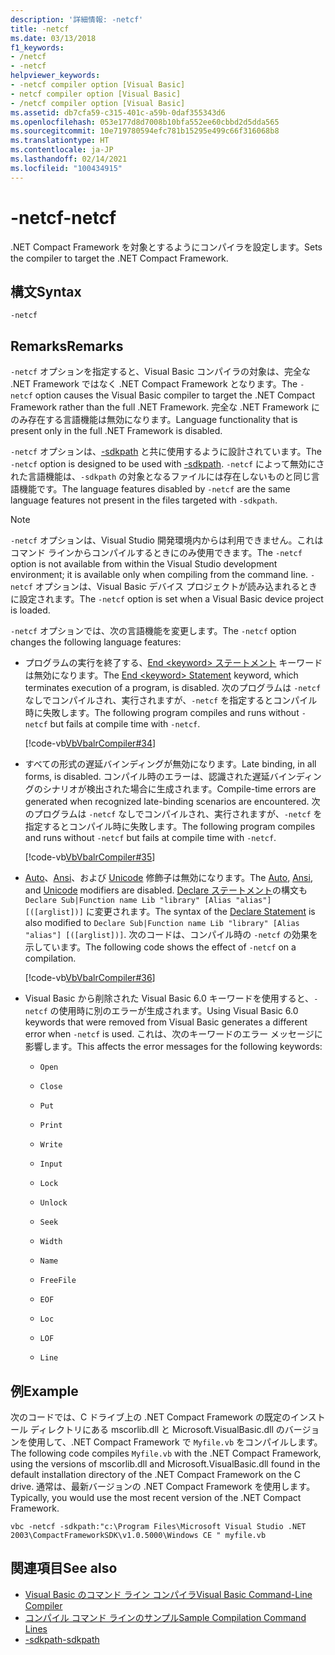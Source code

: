 ```yaml
---
description: '詳細情報: -netcf'
title: -netcf
ms.date: 03/13/2018
f1_keywords:
- /netcf
- -netcf
helpviewer_keywords:
- -netcf compiler option [Visual Basic]
- netcf compiler option [Visual Basic]
- /netcf compiler option [Visual Basic]
ms.assetid: db7cfa59-c315-401c-a59b-0daf355343d6
ms.openlocfilehash: 053e177d8d7008b10bfa552ee60cbbd2d5dda565
ms.sourcegitcommit: 10e719780594efc781b15295e499c66f316068b8
ms.translationtype: HT
ms.contentlocale: ja-JP
ms.lasthandoff: 02/14/2021
ms.locfileid: "100434915"
---
```

# <a name="-netcf"></a><span data-ttu-id="99b13-103">-netcf</span><span class="sxs-lookup"><span data-stu-id="99b13-103">-netcf</span></span>

<span data-ttu-id="99b13-104">.NET Compact Framework を対象とするようにコンパイラを設定します。</span><span class="sxs-lookup"><span data-stu-id="99b13-104">Sets the compiler to target the .NET Compact Framework.</span></span>

## <a name="syntax"></a><span data-ttu-id="99b13-105">構文</span><span class="sxs-lookup"><span data-stu-id="99b13-105">Syntax</span></span>

```console
-netcf
```

## <a name="remarks"></a><span data-ttu-id="99b13-106">Remarks</span><span class="sxs-lookup"><span data-stu-id="99b13-106">Remarks</span></span>

<span data-ttu-id="99b13-107">`-netcf` オプションを指定すると、Visual Basic コンパイラの対象は、完全な .NET Framework ではなく .NET Compact Framework となります。</span><span class="sxs-lookup"><span data-stu-id="99b13-107">The `-netcf` option causes the Visual Basic compiler to target the .NET Compact Framework rather than the full .NET Framework.</span></span> <span data-ttu-id="99b13-108">完全な .NET Framework にのみ存在する言語機能は無効になります。</span><span class="sxs-lookup"><span data-stu-id="99b13-108">Language functionality that is present only in the full .NET Framework is disabled.</span></span>

<span data-ttu-id="99b13-109">`-netcf` オプションは、[-sdkpath](sdkpath.md) と共に使用するように設計されています。</span><span class="sxs-lookup"><span data-stu-id="99b13-109">The `-netcf` option is designed to be used with [-sdkpath](sdkpath.md).</span></span> <span data-ttu-id="99b13-110">`-netcf` によって無効にされた言語機能は、`-sdkpath` の対象となるファイルには存在しないものと同じ言語機能です。</span><span class="sxs-lookup"><span data-stu-id="99b13-110">The language features disabled by `-netcf` are the same language features not present in the files targeted with `-sdkpath`.</span></span>

> [!NOTE]
> <span data-ttu-id="99b13-111">`-netcf` オプションは、Visual Studio 開発環境内からは利用できません。これはコマンド ラインからコンパイルするときにのみ使用できます。</span><span class="sxs-lookup"><span data-stu-id="99b13-111">The `-netcf` option is not available from within the Visual Studio development environment; it is available only when compiling from the command line.</span></span> <span data-ttu-id="99b13-112">`-netcf` オプションは、Visual Basic デバイス プロジェクトが読み込まれるときに設定されます。</span><span class="sxs-lookup"><span data-stu-id="99b13-112">The `-netcf` option is set when a Visual Basic device project is loaded.</span></span>

<span data-ttu-id="99b13-113">`-netcf` オプションでは、次の言語機能を変更します。</span><span class="sxs-lookup"><span data-stu-id="99b13-113">The `-netcf` option changes the following language features:</span></span>

- <span data-ttu-id="99b13-114">プログラムの実行を終了する、[End \<keyword> ステートメント](../../language-reference/statements/end-keyword-statement.md) キーワードは無効になります。</span><span class="sxs-lookup"><span data-stu-id="99b13-114">The [End \<keyword> Statement](../../language-reference/statements/end-keyword-statement.md) keyword, which terminates execution of a program, is disabled.</span></span> <span data-ttu-id="99b13-115">次のプログラムは `-netcf` なしでコンパイルされ、実行されますが、`-netcf` を指定するとコンパイル時に失敗します。</span><span class="sxs-lookup"><span data-stu-id="99b13-115">The following program compiles and runs without `-netcf` but fails at compile time with `-netcf`.</span></span>

  [!code-vb[VbVbalrCompiler#34](~/samples/snippets/visualbasic/VS_Snippets_VBCSharp/VbVbalrCompiler/VB/netcf.vb#34)]

- <span data-ttu-id="99b13-116">すべての形式の遅延バインディングが無効になります。</span><span class="sxs-lookup"><span data-stu-id="99b13-116">Late binding, in all forms, is disabled.</span></span> <span data-ttu-id="99b13-117">コンパイル時のエラーは、認識された遅延バインディングのシナリオが検出された場合に生成されます。</span><span class="sxs-lookup"><span data-stu-id="99b13-117">Compile-time errors are generated when recognized late-binding scenarios are encountered.</span></span> <span data-ttu-id="99b13-118">次のプログラムは `-netcf` なしでコンパイルされ、実行されますが、`-netcf` を指定するとコンパイル時に失敗します。</span><span class="sxs-lookup"><span data-stu-id="99b13-118">The following program compiles and runs without `-netcf` but fails at compile time with `-netcf`.</span></span>

  [!code-vb[VbVbalrCompiler#35](~/samples/snippets/visualbasic/VS_Snippets_VBCSharp/VbVbalrCompiler/VB/OptionStrictOff.vb#35)]

- <span data-ttu-id="99b13-119">[Auto](../../language-reference/modifiers/auto.md)、[Ansi](../../language-reference/modifiers/ansi.md)、および [Unicode](../../language-reference/modifiers/unicode.md) 修飾子は無効になります。</span><span class="sxs-lookup"><span data-stu-id="99b13-119">The [Auto](../../language-reference/modifiers/auto.md), [Ansi](../../language-reference/modifiers/ansi.md), and [Unicode](../../language-reference/modifiers/unicode.md) modifiers are disabled.</span></span> <span data-ttu-id="99b13-120">[Declare ステートメント](../../language-reference/statements/declare-statement.md)の構文も `Declare Sub|Function name Lib "library" [Alias "alias"] [([arglist])]` に変更されます。</span><span class="sxs-lookup"><span data-stu-id="99b13-120">The syntax of the [Declare Statement](../../language-reference/statements/declare-statement.md) is also modified to `Declare Sub|Function name Lib "library" [Alias "alias"] [([arglist])]`.</span></span> <span data-ttu-id="99b13-121">次のコードは、コンパイル時の `-netcf` の効果を示しています。</span><span class="sxs-lookup"><span data-stu-id="99b13-121">The following code shows the effect of `-netcf` on a compilation.</span></span>

  [!code-vb[VbVbalrCompiler#36](~/samples/snippets/visualbasic/VS_Snippets_VBCSharp/VbVbalrCompiler/VB/OptionStrictOff.vb#36)]

- <span data-ttu-id="99b13-122">Visual Basic から削除された Visual Basic 6.0 キーワードを使用すると、`-netcf` の使用時に別のエラーが生成されます。</span><span class="sxs-lookup"><span data-stu-id="99b13-122">Using Visual Basic 6.0 keywords that were removed from Visual Basic generates a different error when `-netcf` is used.</span></span> <span data-ttu-id="99b13-123">これは、次のキーワードのエラー メッセージに影響します。</span><span class="sxs-lookup"><span data-stu-id="99b13-123">This affects the error messages for the following keywords:</span></span>

  - `Open`

  - `Close`

  - `Put`

  - `Print`

  - `Write`

  - `Input`

  - `Lock`

  - `Unlock`

  - `Seek`

  - `Width`

  - `Name`

  - `FreeFile`

  - `EOF`

  - `Loc`

  - `LOF`

  - `Line`

## <a name="example"></a><span data-ttu-id="99b13-124">例</span><span class="sxs-lookup"><span data-stu-id="99b13-124">Example</span></span>

<span data-ttu-id="99b13-125">次のコードでは、C ドライブ上の .NET Compact Framework の既定のインストール ディレクトリにある mscorlib.dll と Microsoft.VisualBasic.dll のバージョンを使用して、.NET Compact Framework で `Myfile.vb` をコンパイルします。</span><span class="sxs-lookup"><span data-stu-id="99b13-125">The following code compiles `Myfile.vb` with the .NET Compact Framework, using the versions of mscorlib.dll and Microsoft.VisualBasic.dll found in the default installation directory of the .NET Compact Framework on the C drive.</span></span> <span data-ttu-id="99b13-126">通常は、最新バージョンの .NET Compact Framework を使用します。</span><span class="sxs-lookup"><span data-stu-id="99b13-126">Typically, you would use the most recent version of the .NET Compact Framework.</span></span>

```console
vbc -netcf -sdkpath:"c:\Program Files\Microsoft Visual Studio .NET 2003\CompactFrameworkSDK\v1.0.5000\Windows CE " myfile.vb
```

## <a name="see-also"></a><span data-ttu-id="99b13-127">関連項目</span><span class="sxs-lookup"><span data-stu-id="99b13-127">See also</span></span>

- [<span data-ttu-id="99b13-128">Visual Basic のコマンド ライン コンパイラ</span><span class="sxs-lookup"><span data-stu-id="99b13-128">Visual Basic Command-Line Compiler</span></span>](index.md)
- [<span data-ttu-id="99b13-129">コンパイル コマンド ラインのサンプル</span><span class="sxs-lookup"><span data-stu-id="99b13-129">Sample Compilation Command Lines</span></span>](sample-compilation-command-lines.md)
- [<span data-ttu-id="99b13-130">-sdkpath</span><span class="sxs-lookup"><span data-stu-id="99b13-130">-sdkpath</span></span>](sdkpath.md)
